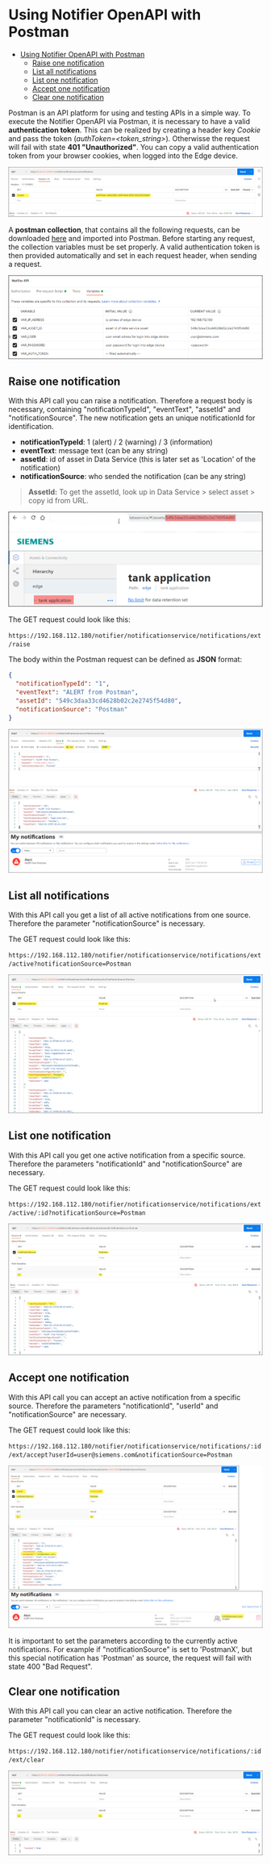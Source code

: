 # Using Notifier OpenAPI with Postman

- [Using Notifier OpenAPI with Postman](#using-notifier-openapi-with-postman)
  - [Raise one notification](#raise-one-notification)
  - [List all notifications](#list-all-notifications)
  - [List one notification](#list-one-notification)
  - [Accept one notification](#accept-one-notification)
  - [Clear one notification](#clear-one-notification)
  
Postman is an API platform for using and testing APIs in a simple way. To execute the Notifier OpenAPI via Postman, it is necessary to have a valid **authentication token**. This can be realized by creating a header key *Cookie* and pass the token (*authToken=<token_string>*). Otherwisse the request will fail with state **401 "Unauthorized"**. You can copy a valid authentication token from your browser cookies, when logged into the Edge device.

![postman_header](/docs/graphics/postman_header1.png)

A **postman collection**, that contains all the following requests, can be downloaded [here](/src/postman_collection.json) and imported into Postman. Before starting any request, the collection variables must be set properly. A valid authentication token is then provided automatically and set in each request header, when sending a request.

![postman_variables](/docs/graphics/postman_variables.png)

## Raise one notification

With this API call you can raise a notification. Therefore a request body is necessary, containing "notificationTypeId", "eventText", "assetId" and "notificationSource". The new notification gets an unique notificationId for identification.

- **notificationTypeId**: 1 (alert) / 2 (warning) / 3 (information)
- **eventText**: message text (can be any string)
- **assetId**: id of asset in Data Service (this is later set as 'Location' of the notification)
- **notificationSource**: who sended the notification (can be any string)

> **AssetId:**
> To get the assetId, look up in Data Service > select asset > copy id from URL.

![get_assetid_1](/docs/graphics/get_assetid_1.png)

The GET request could look like this:

`https://192.168.112.180/notifier/notificationservice/notifications/ext/raise`

The body within the Postman request can be defined as **JSON** format:

```json
{
  "notificationTypeId": "1",
  "eventText": "ALERT from Postman",
  "assetId": "549c3daa33cd4628b02c2e2745f54d80",
  "notificationSource": "Postman"
}
```

![postman_raise](/docs/graphics/postman_raise.png)

## List all notifications

With this API call you get a list of all active notifications from one source. Therefore the parameter "notificationSource" is necessary.

The GET request could look like this:

`https://192.168.112.180/notifier/notificationservice/notifications/ext/active?notificationSource=Postman`

![postman_get_all](/docs/graphics/postman_get_all.png)

## List one notification

With this API call you get one active notification from a specific source. Therefore the parameters "notificationId" and "notificationSource" are necessary.

The GET request could look like this:

`https://192.168.112.180/notifier/notificationservice/notifications/ext/active/:id?notificationSource=Postman`

![postman_get_one](/docs/graphics/postman_get_one.png)

## Accept one notification

With this API call you can accept an active notification from a specific source. Therefore the parameters "notificationId", "userId" and "notificationSource" are necessary.

The GET request could look like this:

`https://192.168.112.180/notifier/notificationservice/notifications/:id/ext/accept?userId=user@siemens.com&notificationSource=Postman`

![postman_accept](/docs/graphics/postman_accept.png)

It is important to set the parameters according to the currently active notifications. For example if "notificationSource" is set to 'PostmanX', but this special notification has 'Postman' as source, the request will fail with state 400 "Bad Request".

## Clear one notification

With this API call you can clear an active notification.  Therefore the parameter "notificationId" is necessary.

The GET request could look like this:

`https://192.168.112.180/notifier/notificationservice/notifications/:id/ext/clear`

![postman_clear](/docs/graphics/postman_clear.png)
